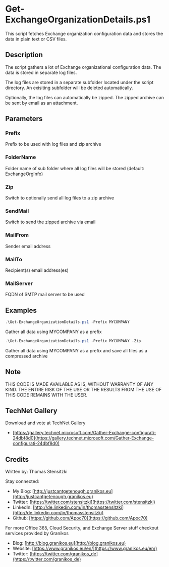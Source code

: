 # Get-ExchangeOrganizationDetails.ps1

This script fetches Exchange organization configuration data and stores the data in plain text or CSV files.

## Description

The script gathers a lot of Exchange organizational configuration data. The data is stored in separate log files.

The log files are stored in a separate subfolder located under the script directory. An exisiting subfolder will be deleted automatically.

Optionally, the log files can automatically be zipped. The zipped archive can be sent by email as an attachment.

## Parameters

### Prefix

Prefix to be used with log files and zip archive

### FolderName

Folder name of sub folder where all log files will be stored (default: ExchangeOrgInfo)

### Zip

Switch to optionally send all log files to a zip archive

### SendMail

Switch to send the zipped archive via email

### MailFrom

Sender email address

### MailTo

Recipient(s) email address(es)

### MailServer

FQDN of SMTP mail server to be used

## Examples

``` PowerShell
.\Get-ExchangeOrganizationDetails.ps1 -Prefix MYCOMPANY
```

Gather all data using MYCOMPANY as a prefix

``` PowerShell
.\Get-ExchangeOrganizationDetails.ps1 -Prefix MYCOMPANY -Zip
```

Gather all data using MYCOMPANY as a prefix and save all files as a compressed archive

## Note

THIS CODE IS MADE AVAILABLE AS IS, WITHOUT WARRANTY OF ANY KIND. THE ENTIRE
RISK OF THE USE OR THE RESULTS FROM THE USE OF THIS CODE REMAINS WITH THE USER.

## TechNet Gallery

Download and vote at TechNet Gallery

- [https://gallery.technet.microsoft.com/Gather-Exchange-configurati-24dbf8d0](https://gallery.technet.microsoft.com/Gather-Exchange-configurati-24dbf8d0)

## Credits

Written by: Thomas Stensitzki

Stay connected:

* My Blog: [http://justcantgetenough.granikos.eu](http://justcantgetenough.granikos.eu)
* Twitter: [https://twitter.com/stensitzki](https://twitter.com/stensitzki)
* LinkedIn: [http://de.linkedin.com/in/thomasstensitzki](http://de.linkedin.com/in/thomasstensitzki)
* Github: [https://github.com/Apoc70](https://github.com/Apoc70)

For more Office 365, Cloud Security, and Exchange Server stuff checkout services provided by Granikos

* Blog: [http://blog.granikos.eu](http://blog.granikos.eu)
* Website: [https://www.granikos.eu/en/](https://www.granikos.eu/en/)
* Twitter: [https://twitter.com/granikos_de](https://twitter.com/granikos_de)